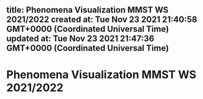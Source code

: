 
title: Phenomena Visualization MMST WS 2021/2022
created at: Tue Nov 23 2021 21:40:58 GMT+0000 (Coordinated Universal Time)
updated at: Tue Nov 23 2021 21:47:36 GMT+0000 (Coordinated Universal Time)
---

# Phenomena Visualization MMST WS 2021/2022

          